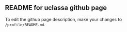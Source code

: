## README for uclassa github page
To edit the github page description, make your changes to `/profile/README.md`.
